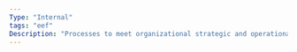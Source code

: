 ```yaml
---
Type: "Internal"
tags: "eef"
Description: "Processes to meet organizational strategic and operational goals"
---
```



